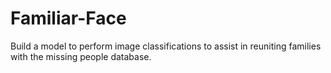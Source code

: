 # Familiar-Face
Build a model to perform image classifications to assist in reuniting families with the missing people database.
